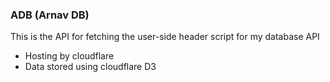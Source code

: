 ### ADB (Arnav DB)
This is the API for fetching the user-side header script for my database API

- Hosting by cloudflare
- Data stored using cloudflare D3
